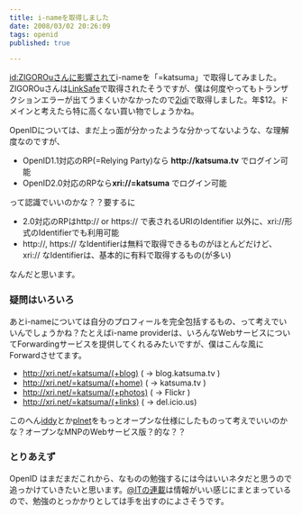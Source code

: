 ```yaml
---
title: i-nameを取得しました
date: 2008/03/02 20:26:09
tags: openid
published: true

---
```


<p><a href="http://d.hatena.ne.jp/ZIGOROu/20080203/1202063035">id:ZIGOROuさんに影響されて</a>i-nameを「=katsuma」で取得してみました。ZIGOROuさんは<a href="http://linksafe.name/">LinkSafe</a>で取得されたそうですが、僕は何度やってもトランザクションエラーが出てうまくいかなかったので<a href="http://2idi.com/welcome">2idi</a>で取得しました。年$12。ドメインと考えたら特に高くない買い物でしょうかね。</p>

<p>OpenIDについては、まだ上っ面が分かったような分かってないような、な理解度なのですが、</p>

<p><ul>
<li>OpenID1.1対応のRP(=Relying Party)なら <strong>http://katsuma.tv</strong> でログイン可能</li>
<li>OpenID2.0対応のRPなら<strong>xri://=katsuma</strong> でログイン可能</li>
</ul></p>

<p>って認識でいいのかな？？要するに</p>
<p>
<ul>
<li>2.0対応のRPはhttp:// or https:// で表されるURIのIdentifier 以外に、xri://形式のIdentifierでも利用可能</li>
<li>http://, https:// なIdentifierは無料で取得できるものがほとんどだけど、xri:// なIdentifierは、基本的に有料で取得するもの(が多い)</li>
</ul></p>
<p>なんだと思います。</p>

<h3>疑問はいろいろ</h3>
<p>あとi-nameについては自分のプロフィールを完全包括するもの、って考えでいいんでしょうかね？たとえばi-name providerは、いろんなWebサービスについてForwardingサービスを提供してくれるみたいですが、僕はこんな風にForwardさせてます。</p>

<p>
<ul>
<li><a href="http://xri.net/=katsuma/(+blog)">http://xri.net/=katsuma/(+blog)</a> ( -> blog.katsuma.tv )</li>
<li><a href="http://xri.net/=katsuma/(+home)">http://xri.net/=katsuma/(+home)</a> ( -> katsuma.tv )</li>
<li><a href="http://xri.net/=katsuma/(+photos)">http://xri.net/=katsuma/(+photos)</a> ( -> Flickr )</li>
<li><a href="http://xri.net/=katsuma/(+links)">http://xri.net/=katsuma/(+links)</a> ( -> del.icio.us)</li>
</ul>
</p>

<p>このへん<a href="http://iddy.jp/">iddy</a>とか<a href="http://plnet.jp/">plnet</a>をもっとオープンな仕様にしたものって考えでいいのかな？オープンなMNPのWebサービス版？的な？？</p>

<h3>とりあえず</h3>
<p>OpenID はまだまだこれから、なものの勉強するには今はいいネタだと思うので追っかけていきたいと思います。<a href="http://www.atmarkit.co.jp/fsecurity/rensai/openid01/openid01.html">@ITの連載</a>は情報がいい感じにまとまっているので、勉強のとっかかりとしては手を出すのによさそうです。</p>



